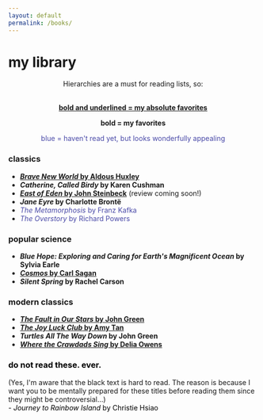 ```yaml
---
layout: default
permalink: /books/
---
```

# my library

<div style="text-align:center">

Hierarchies are a must for reading lists, so: <br/><br/>

<span style="font-weight: bold; text-decoration: underline">bold and underlined = my absolute favorites</span> <br/>

<span style="font-weight: bold">bold = my favorites</span> <br/>

<span style="color:#4a4aa8">blue = haven't read yet, but looks wonderfully appealing</span> <br/>

</div>

### classics

- <span style="font-weight: bold; text-decoration:underline">*Brave New World* by Aldous Huxley</span>
- <span style="font-weight: bold">*Catherine, Called Birdy* by Karen Cushman</span>
- <span style="font-weight: bold; text-decoration: underline">*East of Eden* by John Steinbeck</span> (review coming soon!)
- <span style="font-weight: bold">*Jane Eyre* by Charlotte Brontë</span>
- <span style="color:#4a4aa8">*The Metamorphosis* by Franz Kafka</span>
- <span style="color:#4a4aa8">*The Overstory* by Richard Powers</span>

### popular science

- <span style="font-weight: bold">*Blue Hope: Exploring and Caring for Earth's Magnificent Ocean* by Sylvia Earle</span>
- <span style="font-weight: bold; text-decoration: underline">*Cosmos* by Carl Sagan</span>
- <span style="font-weight: bold">*Silent Spring* by Rachel Carson</span>

### modern classics

- <span style="font-weight: bold; text-decoration: underline">*The Fault in Our Stars* by John Green</span>
- <span style="font-weight: bold; text-decoration: underline">*The Joy Luck Club* by Amy Tan</span>
- <span style="font-weight: bold">*Turtles All The Way Down* by John Green</span>
- <span style="font-weight: bold; text-decoration: underline">*Where the Crawdads Sing* by Delia Owens</span>

<h3 style="color:#000000">do not read these. ever.</h3>
(Yes, I'm aware that the black text is hard to read. The reason is because I want you to be mentally prepared for these titles before reading them since they might be controversial...)
<div style="color:#000000">
- <em>Journey to Rainbow Island</em> by Christie Hsiao
</div>